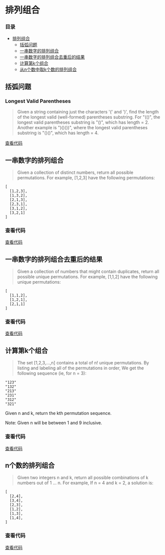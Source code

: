 # 排列组合

### 目录

- [排列组合](#排列组合)
    - [括弧问题](#括弧问题)
    - [一串数字的排列组合](#一串数字的排列组合)
    - [一串数字的排列组合去重后的结果](#一串数字的排列组合去重后的结果)
    - [计算第k个组合](#计算第k个组合)
    - [从n个数中取k个数的排列组合](#n个数的排列组合)

## 括弧问题

### Longest Valid Parentheses

> Given a string containing just the characters '(' and ')', find the length of the longest valid (well-formed) parentheses substring.
For "(()", the longest valid parentheses substring is "()", which has length = 2.
Another example is ")()())", where the longest valid parentheses substring is "()()", which has length = 4.

[查看代码](https://github.com/blurty/algorithms/blob/master/permutation_combination/parentheses.go#L80)

## 一串数字的排列组合

> Given a collection of distinct numbers, return all possible permutations.
  For example,
  [1,2,3] have the following permutations:

    [
      [1,2,3],
      [1,3,2],
      [2,1,3],
      [2,3,1],
      [3,1,2],
      [3,2,1]
    ]

### 查看代码

[查看代码](https://github.com/blurty/algorithms/blob/master/permutation_combination/permutation.go#L47)

## 一串数字的排列组合去重后的结果

> Given a collection of numbers that might contain duplicates, return all possible unique permutations.
  For example,
  [1,1,2] have the following unique permutations:

    [
      [1,1,2],
      [1,2,1],
      [2,1,1]
    ]

### 查看代码

[查看代码](https://github.com/blurty/algorithms/blob/master/permutation_combination/permutation.go#L73)

## 计算第k个组合

> The set [1,2,3,…,n] contains a total of n! unique permutations.
  By listing and labeling all of the permutations in order,
  We get the following sequence (ie, for n = 3):

    "123"
    "132"
    "213"
    "231"
    "312"
    "321"
    
  Given n and k, return the kth permutation sequence.

  Note: Given n will be between 1 and 9 inclusive.

### 查看代码

[查看代码](https://github.com/blurty/algorithms/blob/master/permutation_combination/permutation.go#L133)

## n个数的排列组合

> Given two integers n and k, return all possible combinations of k numbers out of 1 ... n.
  For example,
  If n = 4 and k = 2, a solution is:

    [
      [2,4],
      [3,4],
      [2,3],
      [1,2],
      [1,3],
      [1,4],
    ]

### 查看代码

[查看代码](https://github.com/blurty/algorithms/blob/master/permutation_combination/combination.go#L36)